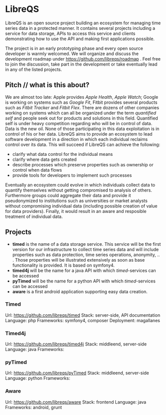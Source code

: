 # LibreQS
LibreQS is an open source project building an ecosystem for managing time series data in a protected manner.
It contains several projects including a service for data storage, APIs to access this service and clients demonstrating how to use the API and making first applications possible.

The project is in an early prototyping phase and every open source developer is warmly welcomed.
We will organize and discuss the development roadmap under https://github.com/libreqs/roadmap .
Feel free to join the discussion, take part in the development or take eventually lead in any of the listed projects.

## Pitch // what is this about?
We are almost too late: Apple provides *Apple Health*, *Apple Watch*; Google is working on systems such as *Google Fit*, Fitbit provides several products such as *Fitbit Tracker* and *Fitbit Flex*.
There are dozens of other companies working on systems which can all be organized under the term *quantified self* and people seek out for products and solutions in this field.
Quantified self is under heavy competition regarding who will be in control of data.
Data is the new oil.
None of those participating in this data exploitation is in control of his or her data.
LibreQS aims to provide an ecosystem to lead software development in a direction in which each individual reclaims control over its data.
This will succeed if LibreQS can achieve the following:
* clarify what data control for the individual means
* clarify where data gets created
* describe processes which preserve properties such as ownership or control when data flows
* provide tools for developers to implement such processes

Eventually an ecosystem could evolve in which individuals collect data to quantify themselves without getting compromised to analysis of others.
Furthermore groups could aggregate their data and provide it pseudonymized to institutions such as universities or market analysts without compromising individual data (including possible creation of value for data providers).
Finally, it would result in an aware and resposible treatment of individual data.

## Projects
* **timed** is the name of a data storage service. This service will be the first version for our infrastructure to collect time series data and will include properties such as data protection, time series operations, anonymity, .. . Those properties will be illustrated extensively as soon as base functionality is provided. It is based on symfony4.
* **timed4j** will be the name for a java API with which *timed*-services can be accessed
* **pyTimed** will be the name for a python API with which *timed*-services can be accessed
* **aware** is a first android application supporting easy data creation.

### Timed
Url: https://github.com/libreqs/timed
Stack: server-side, API documentation
Language: php
Frameworks: symfony4, composer
Deployment: magallanes

### Timed4j
Url: https://github.com/libreqs/timed4j
Stack: middleend, server-side
Language: java
Frameworks: 

### pyTimed
Url: https://github.com/libreqs/pyTimed
Stack: middleend, server-side
Language: python
Frameworks: 

### Aware
Url: https://github.com/libreqs/aware
Stack: frontend
Language: java
Frameworks: android, grunt


